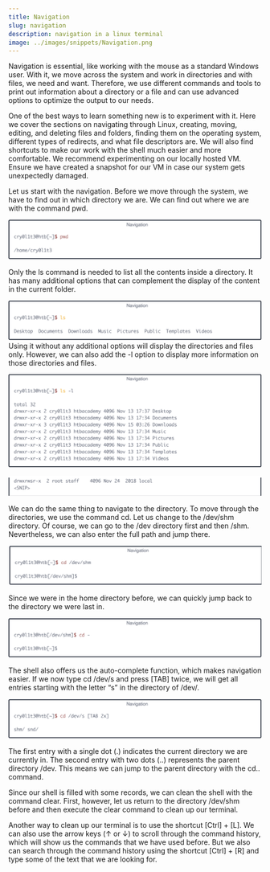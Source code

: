 ```yaml
---
title: Navigation 
slug: navigation
description: navigation in a linux terminal
image: ../images/snippets/Navigation.png
---
```


Navigation is essential, like working with the mouse as a standard Windows user. With it, we move across the system and work in directories and with files, we need and want. Therefore, we use different commands and tools to print out information about a directory or a file and can use advanced options to optimize the output to our needs.

One of the best ways to learn something new is to experiment with it. Here we cover the sections on navigating through Linux, creating, moving, editing, and deleting files and folders, finding them on the operating system, different types of redirects, and what file descriptors are. We will also find shortcuts to make our work with the shell much easier and more comfortable. We recommend experimenting on our locally hosted VM. Ensure we have created a snapshot for our VM in case our system gets unexpectedly damaged.

Let us start with the navigation. Before we move through the system, we have to find out in which directory we are. We can find out where we are with the command pwd.

![image.png](../images/snippets/Navigation/image.png)

Only the ls command is needed to list all the contents inside a directory. It has many additional options that can complement
the display of the content in the current folder.

![image.png](../images/snippets/Navigation/image_1.png)
Using it without any additional options will display the directories and files only. However, we can also add the -l option to display more information on those directories and files.

![image.png](../images/snippets/Navigation/image_2.png)

![image.png](../images/snippets/Navigation/image_3.png)

We can do the same thing to navigate to the directory. To move through the directories, we use the command cd. Let us change to the /dev/shm directory. Of course, we can go to the /dev directory first and then /shm. Nevertheless, we can also enter the full path and jump there.

![image.png](../images/snippets/Navigation/image_4.png)

Since we were in the home directory before, we can quickly jump back to the directory we were last in.

![image.png](../images/snippets/Navigation/image_5.png)

The shell also offers us the auto-complete function, which makes navigation easier. If we now type cd /dev/s and press [TAB]
twice, we will get all entries starting with the letter “s” in the directory of /dev/.

![image.png](../images/snippets/Navigation/image_6.png)

The first entry with a single dot (.) indicates the current directory we are currently in. The second entry with two dots (..) represents the parent directory /dev. This means we can jump to the parent directory with the cd.. command.

Since our shell is filled with some records, we can clean the shell with the command clear. First, however, let us return to the directory /dev/shm before and then execute the clear command to clean up our terminal. 

Another way to clean up our terminal is to use the shortcut [Ctrl] + [L]. We can also use the arrow keys (↑ or ↓) to scroll through the command history, which will show us the commands that we have used before. But we also can search through the command history using the shortcut [Ctrl] + [R] and type some of the text that we are looking for.